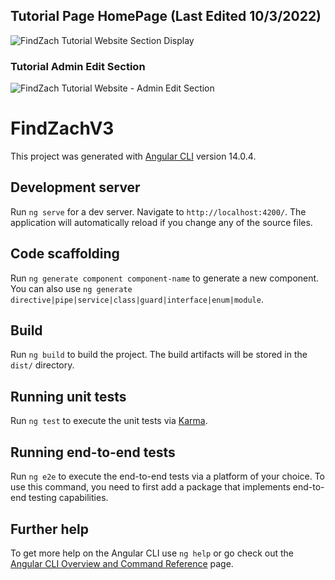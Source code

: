 ## Tutorial Page HomePage (Last Edited 10/3/2022)
<img src="https://i.gyazo.com/238d2a66783a02703c8b37e42a56c23d.png" alt="FindZach Tutorial Website Section Display">

### Tutorial Admin Edit Section
<img src="https://i.gyazo.com/8ac565c3533f01424c6e14b4e67a4537.png" alt="FindZach Tutorial Website - Admin Edit Section">

# FindZachV3

This project was generated with [Angular CLI](https://github.com/angular/angular-cli) version 14.0.4.

## Development server

Run `ng serve` for a dev server. Navigate to `http://localhost:4200/`. The application will automatically reload if you change any of the source files.

## Code scaffolding

Run `ng generate component component-name` to generate a new component. You can also use `ng generate directive|pipe|service|class|guard|interface|enum|module`.

## Build

Run `ng build` to build the project. The build artifacts will be stored in the `dist/` directory.

## Running unit tests

Run `ng test` to execute the unit tests via [Karma](https://karma-runner.github.io).

## Running end-to-end tests

Run `ng e2e` to execute the end-to-end tests via a platform of your choice. To use this command, you need to first add a package that implements end-to-end testing capabilities.

## Further help

To get more help on the Angular CLI use `ng help` or go check out the [Angular CLI Overview and Command Reference](https://angular.io/cli) page.
